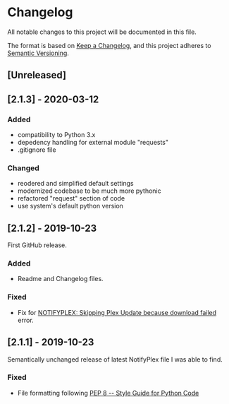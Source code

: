 # Changelog
All notable changes to this project will be documented in this file.

The format is based on [Keep a Changelog](https://keepachangelog.com/en/1.0.0/),
and this project adheres to [Semantic Versioning](https://semver.org/spec/v2.0.0.html).

## [Unreleased]

## [2.1.3] - 2020-03-12

### Added
- compatibility to Python 3.x
- depedency handling for external module "requests"
- .gitignore file

### Changed
- reodered and simplified default settings
- modernized codebase to be much more pythonic
- refactored "request" section of code
- use system's default python version

## [2.1.2] - 2019-10-23
First GitHub release.

### Added
- Readme and Changelog files.

### Fixed
- Fix for [NOTIFYPLEX: Skipping Plex Update because download failed](https://forum.nzbget.net/viewtopic.php?f=8&t=1393) error.

## [2.1.1] - 2019-10-23
Semantically unchanged release of latest NotifyPlex file I was able to find.

### Fixed
- File formatting following [PEP 8 -- Style Guide for Python Code](https://www.python.org/dev/peps/pep-0008/)
